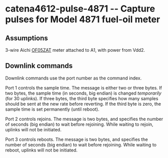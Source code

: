 # catena4612-pulse-4871 -- Capture pulses for Model 4871 fuel-oil meter

## Assumptions

3-wire Aichi [OF05ZAT](https://www.aichitokei.net/products/microflow-sensor-of-z/) meter attached to A1, with power from Vdd2.

## Downlink commands

Downlink commands use the port number as the command index.

Port 1 controls the sample time. The message is either two or three bytes. If two bytes, the sample time (in seconds, big endian) is changed *temporarily* (for 30 uplinks). If three bytes, the third byte specifies how many samples should be sent at the new rate before reverting. If the third byte is zero, the sample time is set permanently (until reboot).

Port 2 controls rejoins. The message is two bytes, and specifies the number of seconds (big endian) to wait before rejoining. While waiting to rejoin, uplinks will not be initiated.

Port 3 controls reboots. The message is two bytes, and specifies the number of seconds (big endian) to wait before rejoining. While waiting to reboot, uplinks will not be initiated.
